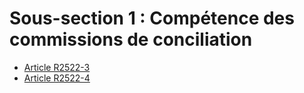 # Sous-section 1 : Compétence des commissions de conciliation

* [Article R2522-3](./LEGIARTI000018534888.md)
* [Article R2522-4](./LEGIARTI000018534886.md)

